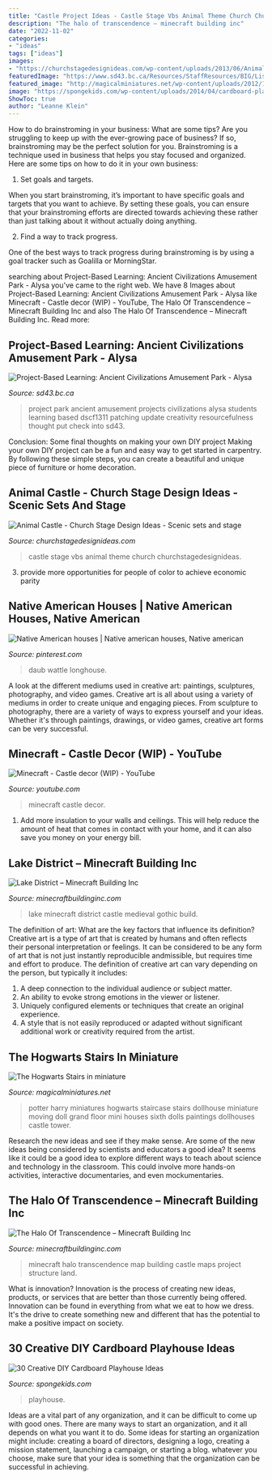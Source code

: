 ```yaml
---
title: "Castle Project Ideas - Castle Stage Vbs Animal Theme Church Churchstagedesignideas"
description: "The halo of transcendence – minecraft building inc"
date: "2022-11-02"
categories:
- "ideas"
tags: ["ideas"]
images:
- "https://churchstagedesignideas.com/wp-content/uploads/2013/06/Animal-Castle.jpg"
featuredImage: "https://www.sd43.bc.ca/Resources/StaffResources/BIG/Lists/Posts/Attachments/79/DSCF1311_1_4E7A2E84.jpg"
featured_image: "http://magicalminiatures.net/wp-content/uploads/2012/11/stairs.jpg"
image: "https://spongekids.com/wp-content/uploads/2014/04/cardboard-playhouse/5-toilet-paper-roll-playhouse.jpg"
ShowToc: true
author: "Leanne Klein"
---
```



How to do brainstroming in your business: What are some tips?
Are you struggling to keep up with the ever-growing pace of business? If so, brainstroming may be the perfect solution for you. Brainstroming is a technique used in business that helps you stay focused and organized. Here are some tips on how to do it in your own business: 
1. Set goals and targets.

When you start brainstroming, it’s important to have specific goals and targets that you want to achieve. By setting these goals, you can ensure that your brainstroming efforts are directed towards achieving these rather than just talking about it without actually doing anything. 

2. Find a way to track progress.

One of the best ways to track progress during brainstroming is by using a goal tracker such as Goalilla or MorningStar.

	

		
searching about Project-Based Learning: Ancient Civilizations Amusement Park - Alysa you've came to the right web. We have 8 Images about Project-Based Learning: Ancient Civilizations Amusement Park - Alysa like Minecraft - Castle decor (WIP) - YouTube, The Halo Of Transcendence – Minecraft Building Inc and also The Halo Of Transcendence – Minecraft Building Inc. Read more:
		
    
## Project-Based Learning: Ancient Civilizations Amusement Park - Alysa

<img loading=lazy src="https://www.sd43.bc.ca/Resources/StaffResources/BIG/Lists/Posts/Attachments/79/DSCF1311_1_4E7A2E84.jpg" onerror="this.onerror=null;this.src='https://tse1.mm.bing.net/th?id=OIP.ZIF1OB7AJ_7bvlEDw3gANwHaFj&amp;pid=15.1';" alt="Project-Based Learning: Ancient Civilizations Amusement Park - Alysa">

_Source: sd43.bc.ca_

>project park ancient amusement projects civilizations alysa students learning based dscf1311 patching update creativity resourcefulness thought put check into sd43. 

	

Conclusion: Some final thoughts on making your own DIY project
Making your own DIY project can be a fun and easy way to get started in carpentry. By following these simple steps, you can create a beautiful and unique piece of furniture or home decoration.

    
## Animal Castle - Church Stage Design Ideas - Scenic Sets And Stage

<img loading=lazy src="https://churchstagedesignideas.com/wp-content/uploads/2013/06/Animal-Castle.jpg" onerror="this.onerror=null;this.src='https://tse4.mm.bing.net/th?id=OIP.Ckr6oVQgt5h4s4FqkoxI6AHaC4&amp;pid=15.1';" alt="Animal Castle - Church Stage Design Ideas - Scenic sets and stage">

_Source: churchstagedesignideas.com_

>castle stage vbs animal theme church churchstagedesignideas. 

	

3. provide more opportunities for people of color to achieve economic parity

    
## Native American Houses | Native American Houses, Native American

<img loading=lazy src="https://i.pinimg.com/originals/c0/04/8e/c0048ef6232141639040c177ebceaa9e.jpg" onerror="this.onerror=null;this.src='https://tse4.mm.bing.net/th?id=OIP.SaCINaPROsZKEDZ1Iss5PAHaJ4&amp;pid=15.1';" alt="Native American houses | Native american houses, Native american">

_Source: pinterest.com_

>daub wattle longhouse. 

	

A look at the different mediums used in creative art: paintings, sculptures, photography, and video games.
Creative art is all about using a variety of mediums in order to create unique and engaging pieces. From sculpture to photography, there are a variety of ways to express yourself and your ideas. Whether it's through paintings, drawings, or video games, creative art forms can be very successful.

    
## Minecraft - Castle Decor (WIP) - YouTube

<img loading=lazy src="http://i.ytimg.com/vi/-3SxGjrDsbs/maxresdefault.jpg" onerror="this.onerror=null;this.src='https://tse1.mm.bing.net/th?id=OIP.YdOmgDi6fdBzQfE-Muv7lgHaEK&amp;pid=15.1';" alt="Minecraft - Castle decor (WIP) - YouTube">

_Source: youtube.com_

>minecraft castle decor. 

	

1. Add more insulation to your walls and ceilings. This will help reduce the amount of heat that comes in contact with your home, and it can also save you money on your energy bill.

    
## Lake District – Minecraft Building Inc

<img loading=lazy src="https://minecraftbuildinginc.com/wp-content/uploads/formidable/5/Lake-District-Minecraft-Complete-Build-Download-complete-castle-mansion-gothic-medieval-5.jpg" onerror="this.onerror=null;this.src='https://tse3.mm.bing.net/th?id=OIP.CQOw98utPtu9DvTH_e5BIQHaEK&amp;pid=15.1';" alt="Lake District – Minecraft Building Inc">

_Source: minecraftbuildinginc.com_

>lake minecraft district castle medieval gothic build. 

	

The definition of art: What are the key factors that influence its definition?
Creative art is a type of art that is created by humans and often reflects their personal interpretation or feelings. It can be considered to be any form of art that is not just instantly reproducible andmissible, but requires time and effort to produce. The definition of creative art can vary depending on the person, but typically it includes:
1. A deep connection to the individual audience or subject matter.
2. An ability to evoke strong emotions in the viewer or listener.
3. Uniquely configured elements or techniques that create an original experience.
4. A style that is not easily reproduced or adapted without significant additional work or creativity required from the artist.

    
## The Hogwarts Stairs In Miniature

<img loading=lazy src="http://magicalminiatures.net/wp-content/uploads/2012/11/stairs.jpg" onerror="this.onerror=null;this.src='https://tse3.mm.bing.net/th?id=OIP.0vUqYb3MwbuHNnFK1NaStQHaLm&amp;pid=15.1';" alt="The Hogwarts Stairs in miniature">

_Source: magicalminiatures.net_

>potter harry miniatures hogwarts staircase stairs dollhouse miniature moving doll grand floor mini houses sixth dolls paintings dollhouses castle tower. 

	

Research the new ideas and see if they make sense.
Are some of the new ideas being considered by scientists and educators a good idea? It seems like it could be a good idea to explore different ways to teach about science and technology in the classroom. This could involve more hands-on activities, interactive documentaries, and even mockumentaries.

    
## The Halo Of Transcendence – Minecraft Building Inc

<img loading=lazy src="https://minecraftbuildinginc.com/wp-content/uploads/2013/12/The-Halo-Of-Transcendence-minecraft-building-ideas-castle-6.jpg" onerror="this.onerror=null;this.src='https://tse2.mm.bing.net/th?id=OIP.xUbIWT87DHT_9JFG8Qu-ywHaEo&amp;pid=15.1';" alt="The Halo Of Transcendence – Minecraft Building Inc">

_Source: minecraftbuildinginc.com_

>minecraft halo transcendence map building castle maps project structure land. 

	

What is innovation?
Innovation is the process of creating new ideas, products, or services that are better than those currently being offered. Innovation can be found in everything from what we eat to how we dress. It's the drive to create something new and different that has the potential to make a positive impact on society.

    
## 30 Creative DIY Cardboard Playhouse Ideas

<img loading=lazy src="https://spongekids.com/wp-content/uploads/2014/04/cardboard-playhouse/5-toilet-paper-roll-playhouse.jpg" onerror="this.onerror=null;this.src='https://tse3.mm.bing.net/th?id=OIP.bFwpgcAIsQCf09btIDjDeAHaJ4&amp;pid=15.1';" alt="30 Creative DIY Cardboard Playhouse Ideas">

_Source: spongekids.com_

>playhouse. 

	

Ideas are a vital part of any organization, and it can be difficult to come up with good ones. There are many ways to start an organization, and it all depends on what you want it to do. Some ideas for starting an organization might include: creating a board of directors, designing a logo, creating a mission statement, launching a campaign, or starting a blog. whatever you choose, make sure that your idea is something that the organization can be successful in achieving.

